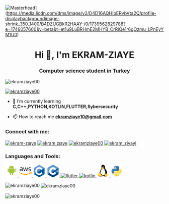 ![Masterhead]([)](https://media.licdn.com/dms/image/v2/D4D16AQHIbERvbVta2Q/profile-displaybackgroundimage-shrink_350_1400/B4DZUGBkR2HAAY-/0/1739562829788?e=1746057600&v=beta&t=et1u9LuBRHmE2MHYB_CrRiQe1r6gOzmu_LPnEyYM1U0)


<h1 align="center">Hi 👋, I'm EKRAM-ZIAYE</h1>
<h3 align="center">Computer science student in Turkey</h3>

<p align="left"> <img src="https://komarev.com/ghpvc/?username=ekramziaye00&label=Profile%20views&color=0e75b6&style=flat" alt="ekramziaye00" /> </p>

<p align="left"> <a href="https://github.com/ryo-ma/github-profile-trophy"><img src="https://github-profile-trophy.vercel.app/?username=ekramziaye00" alt="ekramziaye00" /></a> </p>

- 🌱 I’m currently learning **C,C++,PYTHON,KOTLIN,FLUTTER,Sybersecurity**

- 📫 How to reach me **ekramziaye10@gmail.com**

<h3 align="left">Connect with me:</h3>
<p align="left">
<a href="https://twitter.com/ekram-zıaye" target="blank"><img align="center" src="https://raw.githubusercontent.com/rahuldkjain/github-profile-readme-generator/master/src/images/icons/Social/twitter.svg" alt="ekram-zıaye" height="30" width="40" /></a>
<a href="https://linkedin.com/in/ekram zıaye" target="blank"><img align="center" src="https://raw.githubusercontent.com/rahuldkjain/github-profile-readme-generator/master/src/images/icons/Social/linked-in-alt.svg" alt="ekram zıaye" height="30" width="40" /></a>
<a href="https://kaggle.com/ekramziaye00" target="blank"><img align="center" src="https://raw.githubusercontent.com/rahuldkjain/github-profile-readme-generator/master/src/images/icons/Social/kaggle.svg" alt="ekramziaye00" height="30" width="40" /></a>
<a href="https://instagram.com/ekram_ziyayi" target="blank"><img align="center" src="https://raw.githubusercontent.com/rahuldkjain/github-profile-readme-generator/master/src/images/icons/Social/instagram.svg" alt="ekram_ziyayi" height="30" width="40" /></a>
</p>

<h3 align="left">Languages and Tools:</h3>
<p align="left"> <a href="https://developer.android.com" target="_blank" rel="noreferrer"> <img src="https://raw.githubusercontent.com/devicons/devicon/master/icons/android/android-original-wordmark.svg" alt="android" width="40" height="40"/> </a> <a href="https://aws.amazon.com" target="_blank" rel="noreferrer"> <img src="https://raw.githubusercontent.com/devicons/devicon/master/icons/amazonwebservices/amazonwebservices-original-wordmark.svg" alt="aws" width="40" height="40"/> </a> <a href="https://www.cprogramming.com/" target="_blank" rel="noreferrer"> <img src="https://raw.githubusercontent.com/devicons/devicon/master/icons/c/c-original.svg" alt="c" width="40" height="40"/> </a> <a href="https://www.w3schools.com/cpp/" target="_blank" rel="noreferrer"> <img src="https://raw.githubusercontent.com/devicons/devicon/master/icons/cplusplus/cplusplus-original.svg" alt="cplusplus" width="40" height="40"/> </a> <a href="https://flutter.dev" target="_blank" rel="noreferrer"> <img src="https://www.vectorlogo.zone/logos/flutterio/flutterio-icon.svg" alt="flutter" width="40" height="40"/> </a> <a href="https://kotlinlang.org" target="_blank" rel="noreferrer"> <img src="https://www.vectorlogo.zone/logos/kotlinlang/kotlinlang-icon.svg" alt="kotlin" width="40" height="40"/> </a> <a href="https://www.linux.org/" target="_blank" rel="noreferrer"> <img src="https://raw.githubusercontent.com/devicons/devicon/master/icons/linux/linux-original.svg" alt="linux" width="40" height="40"/> </a> <a href="https://www.python.org" target="_blank" rel="noreferrer"> <img src="https://raw.githubusercontent.com/devicons/devicon/master/icons/python/python-original.svg" alt="python" width="40" height="40"/> </a> </p>

<p><img align="left" src="https://github-readme-stats.vercel.app/api/top-langs?username=ekramziaye00&show_icons=true&locale=en&layout=compact" alt="ekramziaye00" /></p>

<p>&nbsp;<img align="center" src="https://github-readme-stats.vercel.app/api?username=ekramziaye00&show_icons=true&locale=en" alt="ekramziaye00" /></p>

<p><img align="center" src="https://github-readme-streak-stats.herokuapp.com/?user=ekramziaye00&" alt="ekramziaye00" /></p>
